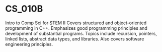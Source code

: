 # CS_010B
Intro to Comp Sci for STEM II
Covers structured and object-oriented programming in C++. Emphasizes good programming principles and development of 
substantial programs. Topics include recursion, pointers, linked lists, abstract data types, and libraries. Also covers
software engineering principles.
